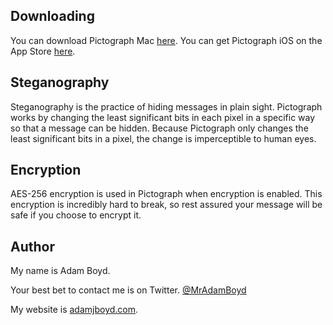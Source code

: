 ## Downloading

You can download Pictograph Mac [here](http://adamjboyd.com/Pictograph.zip). You can get Pictograph iOS on the App Store [here](https://itunes.apple.com/us/app/pictograph-hide-messages-in-plain-sight/id1051879856?ls=1&mt=8).

## Steganography

Steganography is the practice of hiding messages in plain sight. Pictograph works by changing the least significant bits in each pixel in a specific way so that a message can be hidden. Because Pictograph only changes the least significant bits in a pixel, the change is imperceptible to human eyes.

## Encryption

AES-256 encryption is used in Pictograph when encryption is enabled. This encryption is incredibly hard to break, so rest assured your message will be safe if you choose to encrypt it.

## Author
My name is Adam Boyd.

Your best bet to contact me is on Twitter. [@MrAdamBoyd](https://twitter.com/MrAdamBoyd)

My website is [adamjboyd.com](http://www.adamjboyd.com).
